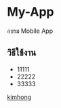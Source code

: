 # My-App
อบรม Mobile App

## วิธีใช้งาน
* 11111
* 22222
* 33333


[kimhong](https://www.facebook.com/songpol.jareonvibulpun)
